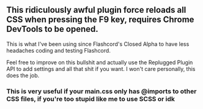 ## This ridiculously awful plugin force reloads all CSS when pressing the F9 key, requires Chrome DevTools to be opened.

This is what I've been using since Flashcord's Closed Alpha to have less headaches coding and testing Flashcord.

Feel free to improve on this bullshit and actually use the Replugged Plugin API to add settings and all that shit if you want. I won't care personally, this does the job. 

### This is very useful if your main.css only has @imports to other CSS files, if you're too stupid like me to use SCSS or idk

